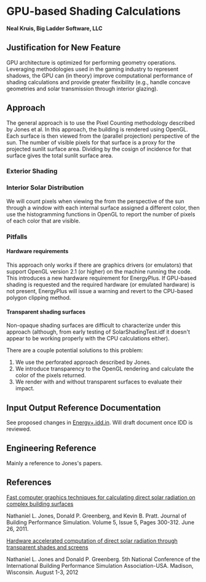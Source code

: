 GPU-based Shading Calculations
==============================

**Neal Kruis, Big Ladder Software, LLC**

## Justification for New Feature ##

GPU architecture is optimized for performing geometry operations. Leveraging methodologies used in the gaming industry to represent shadows, the GPU can (in theory) improve computational performance of shading calculations and provide greater flexibility (e.g., handle concave geometries and solar transmission through interior glazing).

## Approach ##

The general approach is to use the Pixel Counting methodology described by Jones et al. In this approach, the building is rendered using OpenGL. Each surface is then viewed from the (parallel projection) perspective of the sun. The number of visible pixels for that surface is a proxy for the projected sunlit surface area. Dividing by the cosign of incidence for that surface gives the total sunlit surface area.

### Exterior Shading ###

### Interior Solar Distribution ###

We will count pixels when viewing the from the perspective of the sun through a window with each internal surface assigned a different color, then use the histogramming functions in OpenGL to report the number of pixels of each color that are visible.

### Pitfalls ###

#### Hardware requirements ####

This approach only works if there are graphics drivers (or emulators) that support OpenGL version 2.1 (or higher) on the machine running the code. This introduces a new hardware requirement for EnergyPlus. If GPU-based shading is requested and the required hardware (or emulated hardware) is not present, EnergyPlus will issue a warning and revert to the CPU-based polygon clipping method.

#### Transparent shading surfaces ####

Non-opaque shading surfaces are difficult to characterize under this approach (although, from early testing of SolarShadingTest.idf it doesn't appear to be working properly with the CPU calculations either).

There are a couple potential solutions to this problem:

1. We use the perforated approach described by Jones.
2. We introduce transparency to the OpenGL rendering and calculate the color of the pixels returned.
3. We render with and without transparent surfaces to evaluate their impact.

## Input Output Reference Documentation ##

See proposed changes in [Energy+.idd.in](https://github.com/NREL/EnergyPlus/pull/7302/files#diff-23ccf090b80d26e885712256b9a6d888). Will draft document once IDD is reviewed.

## Engineering Reference ##

Mainly a reference to Jones's papers.

## References ##

[Fast computer graphics techniques for calculating direct solar radiation on complex building surfaces](http://dx.doi.org/10.1080/19401493.2011.582154)

Nathaniel L. Jones, Donald P. Greenberg, and Kevin B. Pratt. Journal of Building Performance Simulation. Volume 5, Issue 5, Pages 300-312. June 26, 2011.

[Hardware accelerated computation of direct solar radiation through transparent shades and screens](https://nljones.github.io/publications/SB12_TS09b_3_Jones.pdf)

Nathaniel L. Jones and Donald P. Greenberg. 5th National Conference of the International Building Performance Simulation Association-USA. Madison, Wisconsin. August 1-3, 2012

